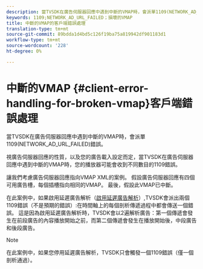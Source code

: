 ```yaml
---
description: 當TVSDK在廣告伺服器回應中遇到中斷的VMAP時，會派單1109(NETWORK_AD_URL_FAILED)錯誤。
keywords: 1109;NETWORK_AD_URL_FAILED；損壞的VMAP
title: 中斷的VMAP的客戶端錯誤處理
translation-type: tm+mt
source-git-commit: 89bdda1d4bd5c126f19ba75a819942df901183d1
workflow-type: tm+mt
source-wordcount: '228'
ht-degree: 0%

---
```



# 中斷的VMAP {#client-error-handling-for-broken-vmap}客戶端錯誤處理

當TVSDK在廣告伺服器回應中遇到中斷的VMAP時，會派單1109(NETWORK_AD_URL_FAILED)錯誤。

視廣告伺服器回應的性質，以及您的廣告載入設定而定，當TVSDK在廣告伺服器回應中遇到中斷的VMAP時，您的播放器可能會收到不同數目的1109錯誤。

讓我們考慮廣告伺服器回應指向VMAP XML的案例。 假設廣告伺服器回應有四個可用廣告槽，每個插槽指向相同的VMAP。 最後，假設此VMAP已中斷。

在此案例中，如果啟用延遲廣告解析（[啟用延遲廣告解析](../../../../tvsdk-3x-android-prog/android-3x-advertising/ad-insertion/c-lazy-ad-resolving/t-enable-lazy-ad-resolving.md)）,TVSDK會派出兩個1109錯誤（不是預期的錯誤）:在時間軸上的每個剖析傳遞過程中都會傳送一個錯誤。 這是因為啟用延遲廣告解析時，TVSDK會以2遍解析廣告：第一個傳遞會發生在前段廣告的內容播放開始之前，而第二個傳遞會發生在播放開始後，中段廣告和後段廣告。

>[!NOTE]
>
>在此案例中，如果您停用延遲廣告解析，TVSDK只會觸發一個1109錯誤（僅一個剖析通過）。